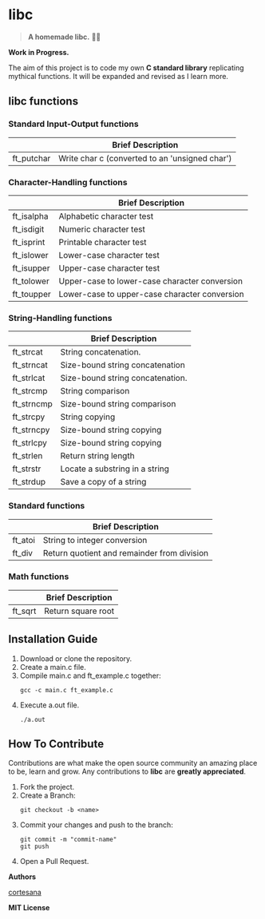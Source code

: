 # libc

>  **A homemade libc.** :wrench::pineapple:


**Work in Progress.**

The aim of this project is to code my own **C standard library** replicating mythical functions. It will be expanded and revised as I learn more.

## libc functions
### Standard Input-Output functions

|                   |Brief Description|
|-------------------|--------------------|
|ft_putchar| Write char c (converted to an 'unsigned char')|

### Character-Handling functions
|                   |Brief Description|
|-------------------|--------------------|
|ft_isalpha|Alphabetic character test|
|ft_isdigit|Numeric character test|
|ft_isprint|Printable character test|
|ft_islower|Lower-case character test|
|ft_isupper|Upper-case character test|
|ft_tolower|Upper-case to lower-case character conversion|
|ft_toupper|Lower-case to upper-case character conversion|

### String-Handling functions
|                   |Brief Description|
|-------------------|--------------------|
|ft_strcat|String concatenation.|
|ft_strncat|Size-bound string concatenation|
|ft_strlcat|Size-bound string concatenation.|
|ft_strcmp|String comparison|
|ft_strncmp|Size-bound string comparison|
|ft_strcpy|String copying|
|ft_strncpy|Size-bound string copying|
|ft_strlcpy|Size-bound string copying|
|ft_strlen|Return string length|
|ft_strstr|Locate a substring in a string|
|ft_strdup|Save a copy of a string|

### Standard functions
|                   |Brief Description|
|-------------------|--------------------|
|ft_atoi|String to integer conversion|
|ft_div|Return quotient and remainder from division|

### Math functions
|                   |Brief Description|
|-------------------|--------------------|
|ft_sqrt|Return square root|

## Installation Guide

1. Download or clone the repository.
2. Create a main.c file.
3. Compile main.c and ft_example.c together:
    ```
    gcc -c main.c ft_example.c
    ```
4. Execute a.out file.
    ```
    ./a.out
    ```

## How To Contribute

Contributions are what make the open source community an amazing place to be, learn and grow. Any contributions to **libc** are **greatly appreciated**.
1. Fork the project.
2. Create a Branch:
    ```
    git checkout -b <name>
    ```
3. Commit your changes and push to the branch:
    ```
    git commit -m "commit-name"
    git push
    ```
5. Open a Pull Request.
    
**Authors**

[cortesana](https://twitter.com/cortesana_dev)

**MIT License**